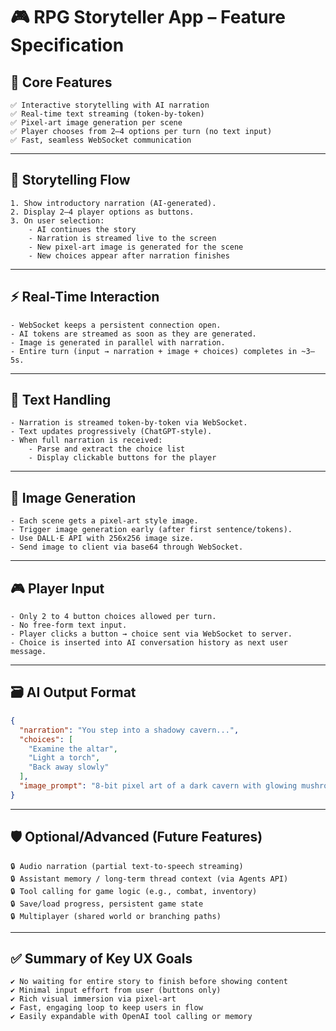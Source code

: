 # 🎮 RPG Storyteller App – Feature Specification

## 🧩 Core Features

```text
✅ Interactive storytelling with AI narration
✅ Real-time text streaming (token-by-token)
✅ Pixel-art image generation per scene
✅ Player chooses from 2–4 options per turn (no text input)
✅ Fast, seamless WebSocket communication
```

---

## 📖 Storytelling Flow

```text
1. Show introductory narration (AI-generated).
2. Display 2–4 player options as buttons.
3. On user selection:
    - AI continues the story
    - Narration is streamed live to the screen
    - New pixel-art image is generated for the scene
    - New choices appear after narration finishes
```

---

## ⚡ Real-Time Interaction

```text
- WebSocket keeps a persistent connection open.
- AI tokens are streamed as soon as they are generated.
- Image is generated in parallel with narration.
- Entire turn (input → narration + image + choices) completes in ~3–5s.
```

---

## 📜 Text Handling

```text
- Narration is streamed token-by-token via WebSocket.
- Text updates progressively (ChatGPT-style).
- When full narration is received:
    - Parse and extract the choice list
    - Display clickable buttons for the player
```

---

## 🎨 Image Generation

```text
- Each scene gets a pixel-art style image.
- Trigger image generation early (after first sentence/tokens).
- Use DALL·E API with 256x256 image size.
- Send image to client via base64 through WebSocket.
```

---

## 🎮 Player Input

```text
- Only 2 to 4 button choices allowed per turn.
- No free-form text input.
- Player clicks a button → choice sent via WebSocket to server.
- Choice is inserted into AI conversation history as next user message.
```

---

## 🗃️ AI Output Format

```json
{
  "narration": "You step into a shadowy cavern...",
  "choices": [
    "Examine the altar",
    "Light a torch",
    "Back away slowly"
  ],
  "image_prompt": "8-bit pixel art of a dark cavern with glowing mushrooms"
}
```

---

## 🛡️ Optional/Advanced (Future Features)

```text
🔒 Audio narration (partial text-to-speech streaming)
🔒 Assistant memory / long-term thread context (via Agents API)
🔒 Tool calling for game logic (e.g., combat, inventory)
🔒 Save/load progress, persistent game state
🔒 Multiplayer (shared world or branching paths)
```

---

## ✅ Summary of Key UX Goals

```text
✔️ No waiting for entire story to finish before showing content
✔️ Minimal input effort from user (buttons only)
✔️ Rich visual immersion via pixel-art
✔️ Fast, engaging loop to keep users in flow
✔️ Easily expandable with OpenAI tool calling or memory
```

